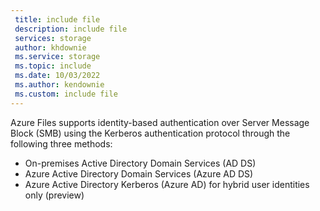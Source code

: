 ```yaml
---
 title: include file
 description: include file
 services: storage
 author: khdownie
 ms.service: storage
 ms.topic: include
 ms.date: 10/03/2022
 ms.author: kendownie
 ms.custom: include file
---
```


Azure Files supports identity-based authentication over Server Message Block (SMB) using the Kerberos authentication protocol through the following three methods:

- On-premises Active Directory Domain Services (AD DS)
- Azure Active Directory Domain Services (Azure AD DS)
- Azure Active Directory Kerberos (Azure AD) for hybrid user identities only (preview)
